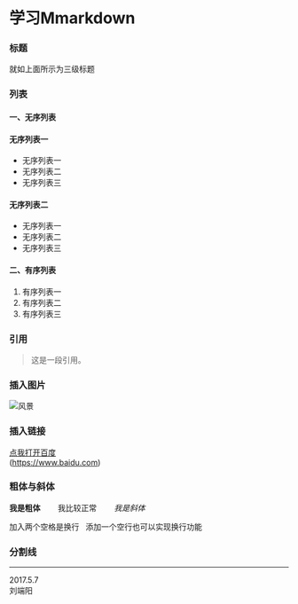 # 学习Mmarkdown

### 标题
就如上面所示为三级标题

### 列表

#### 一、无序列表
#### 无序列表一
- 无序列表一
- 无序列表二
- 无序列表三

#### 无序列表二
* 无序列表一
* 无序列表二
* 无序列表三

#### 二、有序列表
1. 有序列表一
2. 有序列表二
3. 有序列表三

### 引用
>这是一段引用。

### 插入图片
![风景](http://sc.jb51.net/uploads/allimg/150709/14-150F911031N19.jpg)

### 插入链接
[点我打开百度](https://www.baidu.com)  
(https://www.baidu.com)


### 粗体与斜体
**我是粗体** &nbsp;&nbsp;&nbsp;&nbsp;&nbsp;&nbsp; 我比较正常   &nbsp;&nbsp;&nbsp;&nbsp;&nbsp;&nbsp; *我是斜体*

加入两个空格是换行  
添加一个空行也可以实现换行功能

### 分割线
***
2017.5.7  
刘端阳
